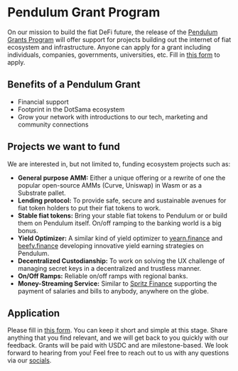 # Pendulum Grant Program

On our mission to build the fiat DeFi future, the release of the [Pendulum Grants Program](https://medium.com/pendulum-chain/pendulum-launches-ecosystem-grant-program-c193237305ce) will offer support for projects building out the internet of fiat ecosystem and infrastructure. Anyone can apply for a grant including individuals, companies, governments, universities, etc. Fill in [this form](https://satoshipay.notion.site/Pendulum-Grant-Program-b38f44726d034e0bbe7286300f999df4) to apply.

## Benefits of a Pendulum Grant <a href="#e615" id="e615"></a>

* Financial support
* Footprint in the DotSama ecosystem
* Grow your network with introductions to our tech, marketing and community connections

## Projects we want to fund <a href="#1ff8" id="1ff8"></a>

We are interested in, but not limited to, funding ecosystem projects such as:

* **General purpose AMM:** Either a unique offering or a rewrite of one the popular open-source AMMs (Curve, Uniswap) in Wasm or as a Substrate pallet.
* **Lending protocol:** To provide safe, secure and sustainable avenues for fiat token holders to put their fiat tokens to work.
* **Stable fiat tokens:** Bring your stable fiat tokens to Pendulum or or build them on Pendulum itself. On/off ramping to the banking world is a big bonus.
* **Yield Optimizer:** A similar kind of yield optimizer to [yearn.finance](http://yean.finance/) and [beefy.finance](https://beefy.finance/) developing innovative yield earning strategies on Pendulum.
* **Decentralized Custodianship:** To work on solving the UX challenge of managing secret keys in a decentralized and trustless manner.
* **On/Off Ramps:** Reliable on/off ramps with regional banks.
* **Money-Streaming Service:** Similar to [Spritz Finance](https://www.spritz.finance/) supporting the payment of salaries and bills to anybody, anywhere on the globe.

## Application <a href="#caef" id="caef"></a>

Please fill in [this form](https://satoshipay.notion.site/Pendulum-Grant-Program-b38f44726d034e0bbe7286300f999df4). You can keep it short and simple at this stage. Share anything that you find relevant, and we will get back to you quickly with our feedback. Grants will be paid with USDC and are milestone-based. We look forward to hearing from you! Feel free to reach out to us with any questions via our [socials](https://linktr.ee/Pendulum\_Chain).

